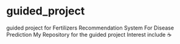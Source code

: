 # guided_project
guided project for  Fertilizers Recommendation System For Disease Prediction
My Repository for the guided project
Interest include ☕

